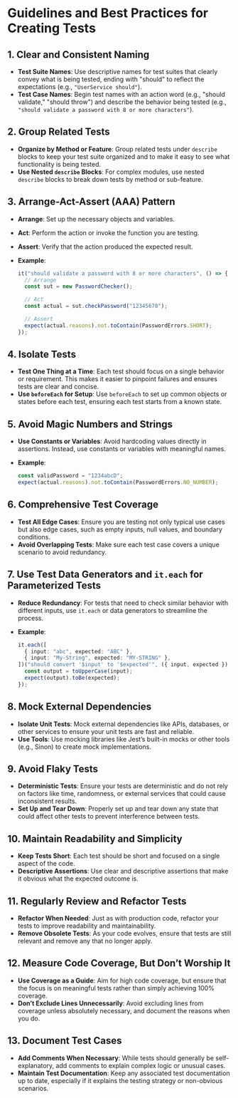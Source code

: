 # Guidelines and Best Practices for Creating Tests

## 1. Clear and Consistent Naming

- **Test Suite Names**: Use descriptive names for test suites that clearly convey what is being tested, ending with "should" to reflect the expectations (e.g., `"UserService should"`).
- **Test Case Names**: Begin test names with an action word (e.g., "should validate," "should throw") and describe the behavior being tested (e.g., `"should validate a password with 8 or more characters"`).

## 2. Group Related Tests

- **Organize by Method or Feature**: Group related tests under `describe` blocks to keep your test suite organized and to make it easy to see what functionality is being tested.
- **Use Nested `describe` Blocks**: For complex modules, use nested `describe` blocks to break down tests by method or sub-feature.

## 3. Arrange-Act-Assert (AAA) Pattern

- **Arrange**: Set up the necessary objects and variables.
- **Act**: Perform the action or invoke the function you are testing.
- **Assert**: Verify that the action produced the expected result.
- **Example**:

  ```typescript
  it("should validate a password with 8 or more characters", () => {
    // Arrange
    const sut = new PasswordChecker();

    // Act
    const actual = sut.checkPassword("12345678");

    // Assert
    expect(actual.reasons).not.toContain(PasswordErrors.SHORT);
  });
  ```

## 4. Isolate Tests

- **Test One Thing at a Time**: Each test should focus on a single behavior or requirement. This makes it easier to pinpoint failures and ensures tests are clear and concise.
- **Use `beforeEach` for Setup**: Use `beforeEach` to set up common objects or states before each test, ensuring each test starts from a known state.

## 5. Avoid Magic Numbers and Strings

- **Use Constants or Variables**: Avoid hardcoding values directly in assertions. Instead, use constants or variables with meaningful names.
- **Example**:

  ```typescript
  const validPassword = "1234abcD";
  expect(actual.reasons).not.toContain(PasswordErrors.NO_NUMBER);
  ```

## 6. Comprehensive Test Coverage

- **Test All Edge Cases**: Ensure you are testing not only typical use cases but also edge cases, such as empty inputs, null values, and boundary conditions.
- **Avoid Overlapping Tests**: Make sure each test case covers a unique scenario to avoid redundancy.

## 7. Use Test Data Generators and `it.each` for Parameterized Tests

- **Reduce Redundancy**: For tests that need to check similar behavior with different inputs, use `it.each` or data generators to streamline the process.
- **Example**:

  ```typescript
  it.each([
    { input: "abc", expected: "ABC" },
    { input: "My-String", expected: "MY-STRING" },
  ])("should convert '$input' to '$expected'", ({ input, expected }) => {
    const output = toUpperCase(input);
    expect(output).toBe(expected);
  });
  ```

## 8. Mock External Dependencies

- **Isolate Unit Tests**: Mock external dependencies like APIs, databases, or other services to ensure your unit tests are fast and reliable.
- **Use Tools**: Use mocking libraries like Jest’s built-in mocks or other tools (e.g., Sinon) to create mock implementations.

## 9. Avoid Flaky Tests

- **Deterministic Tests**: Ensure your tests are deterministic and do not rely on factors like time, randomness, or external services that could cause inconsistent results.
- **Set Up and Tear Down**: Properly set up and tear down any state that could affect other tests to prevent interference between tests.

## 10. Maintain Readability and Simplicity

- **Keep Tests Short**: Each test should be short and focused on a single aspect of the code.
- **Descriptive Assertions**: Use clear and descriptive assertions that make it obvious what the expected outcome is.

## 11. Regularly Review and Refactor Tests

- **Refactor When Needed**: Just as with production code, refactor your tests to improve readability and maintainability.
- **Remove Obsolete Tests**: As your code evolves, ensure that tests are still relevant and remove any that no longer apply.

## 12. Measure Code Coverage, But Don’t Worship It

- **Use Coverage as a Guide**: Aim for high code coverage, but ensure that the focus is on meaningful tests rather than simply achieving 100% coverage.
- **Don’t Exclude Lines Unnecessarily**: Avoid excluding lines from coverage unless absolutely necessary, and document the reasons when you do.

## 13. Document Test Cases

- **Add Comments When Necessary**: While tests should generally be self-explanatory, add comments to explain complex logic or unusual cases.
- **Maintain Test Documentation**: Keep any associated test documentation up to date, especially if it explains the testing strategy or non-obvious scenarios.
